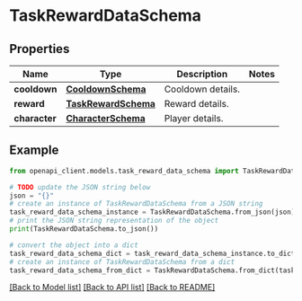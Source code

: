 # TaskRewardDataSchema


## Properties

Name | Type | Description | Notes
------------ | ------------- | ------------- | -------------
**cooldown** | [**CooldownSchema**](CooldownSchema.md) | Cooldown details. | 
**reward** | [**TaskRewardSchema**](TaskRewardSchema.md) | Reward details. | 
**character** | [**CharacterSchema**](CharacterSchema.md) | Player details. | 

## Example

```python
from openapi_client.models.task_reward_data_schema import TaskRewardDataSchema

# TODO update the JSON string below
json = "{}"
# create an instance of TaskRewardDataSchema from a JSON string
task_reward_data_schema_instance = TaskRewardDataSchema.from_json(json)
# print the JSON string representation of the object
print(TaskRewardDataSchema.to_json())

# convert the object into a dict
task_reward_data_schema_dict = task_reward_data_schema_instance.to_dict()
# create an instance of TaskRewardDataSchema from a dict
task_reward_data_schema_from_dict = TaskRewardDataSchema.from_dict(task_reward_data_schema_dict)
```
[[Back to Model list]](../README.md#documentation-for-models) [[Back to API list]](../README.md#documentation-for-api-endpoints) [[Back to README]](../README.md)


